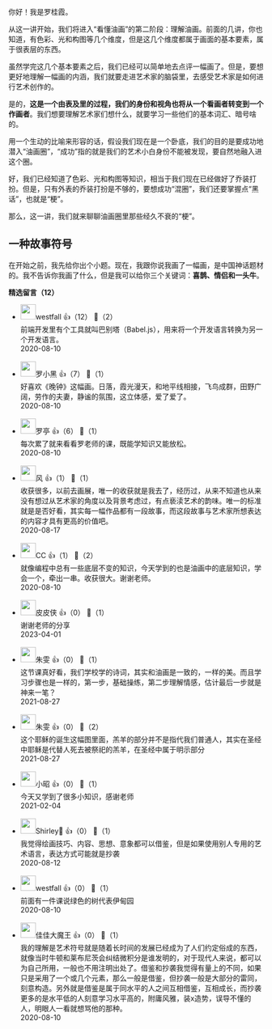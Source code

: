 你好！我是罗桂霞。

从这一讲开始，我们将进入“看懂油画”的第二阶段：理解油画。前面的几讲，你也知道，有色彩、光和构图等几个维度，但是这几个维度都属于画面的基本要素，属于很表层的东西。

虽然学完这几个基本要素之后，我们已经可以简单地去点评一幅画了。但是，要想更好地理解一幅画的内涵，我们就要走进艺术家的脑袋里，去感受艺术家是如何进行艺术创作的。

是的，**这是一个由表及里的过程，我们的身份和视角也将从一个看画者转变到一个作画者**。我们想要理解艺术家们想什么，就要学习一些他们的基本词汇、暗号啥的。

用一个生动的比喻来形容的话，假设我们现在是一个卧底，我们的目的是要成功地潜入“油画圈”，“成功”指的就是我们的艺术小白身份不能被发现，要自然地融入进这个圈。

好，我们已经知道了色彩、光和构图等知识，相当于我们现在已经做好了乔装打扮。但是，只有外表的乔装打扮是不够的，要想成功“混圈”，我们还要掌握点“黑话”，也就是“梗”。

那么，这一讲，我们就来聊聊油画圈里那些经久不衰的“梗”。

## 一种故事符号

在开始之前，我先给你出个小题。现在，我跟你说我画了一幅画，是中国神话题材的。我不告诉你我画了什么，但是我可以给你三个关键词：**喜鹊、情侣和一头牛**。
<div><strong>精选留言（12）</strong></div><ul>
<li><img src="https://static001.geekbang.org/account/avatar/00/18/ea/05/9976b871.jpg" width="30px"><span>westfall</span> 👍（12） 💬（2）<div>前端开发里有个工具就叫巴别塔（Babel.js），用来将一个开发语言转换为另一个开发语言。</div>2020-08-10</li><br/><li><img src="https://static001.geekbang.org/account/avatar/00/15/f6/a6/6cb8e81b.jpg" width="30px"><span>罗小黑</span> 👍（7） 💬（1）<div>好喜欢《晚钟》这幅画。日落，霞光漫天，和地平线相接，飞鸟成群，田野广阔，劳作的夫妻，静谧的氛围，这立体感，爱了爱了。</div>2020-08-10</li><br/><li><img src="https://static001.geekbang.org/account/avatar/00/14/6f/b2/1a705e5e.jpg" width="30px"><span>罗亭</span> 👍（6） 💬（1）<div>每次累了就来看看罗老师的课，既能学知识又能放松。</div>2020-08-10</li><br/><li><img src="https://static001.geekbang.org/account/avatar/00/10/71/22/b8c596b6.jpg" width="30px"><span>风</span> 👍（1） 💬（1）<div>收获很多，以前去画展，唯一的收获就是我去了，经历过，从来不知道也从来没有想过从艺术家的角度以及背景考虑过，有点亵渎艺术的韵味。唯一的标准就是是否好看，其实每一幅作品都有一段故事，而这段故事与艺术家所想表达的内容才具有更高的价值吧。</div>2020-08-17</li><br/><li><img src="https://static001.geekbang.org/account/avatar/00/0f/94/56/4b8395f6.jpg" width="30px"><span>CC</span> 👍（1） 💬（2）<div>就像编程中总有一些底层不变的知识，今天学到的也是油画中的底层知识，学会一个，牵出一串。收获很大。谢谢老师。</div>2020-08-10</li><br/><li><img src="https://static001.geekbang.org/account/avatar/00/13/33/a2/6c0ffc15.jpg" width="30px"><span>皮皮侠</span> 👍（0） 💬（1）<div>谢谢老师的分享</div>2023-04-01</li><br/><li><img src="https://static001.geekbang.org/account/avatar/00/0f/cd/e0/c85bb948.jpg" width="30px"><span>朱雯</span> 👍（0） 💬（1）<div>这节课真好看，我们学校学的诗词，其实和油画是一致的，一样的美。而且学习步骤也是一样的，第一步，基础操练，第二步理解情感，估计最后一步就是神来一笔？</div>2021-08-27</li><br/><li><img src="https://static001.geekbang.org/account/avatar/00/0f/cd/e0/c85bb948.jpg" width="30px"><span>朱雯</span> 👍（0） 💬（2）<div>这个耶稣的诞生这幅图里面，羔羊的部分并不是指代我们普通人，其实在圣经中耶稣是代替人死去被祭祀的羔羊，在圣经中属于明示部分</div>2021-08-27</li><br/><li><img src="https://static001.geekbang.org/account/avatar/00/14/3f/39/a4c2154b.jpg" width="30px"><span>小昭</span> 👍（0） 💬（1）<div>今天又学到了很多小知识，感谢老师</div>2021-02-04</li><br/><li><img src="https://static001.geekbang.org/account/avatar/00/1f/4f/f5/dfe274a1.jpg" width="30px"><span>Shirley🌙</span> 👍（0） 💬（1）<div>我觉得绘画技巧、内容、思想、意象都可以借鉴，但是如果使用别人专用的艺术语言，表达方式可能就是抄袭</div>2020-08-12</li><br/><li><img src="https://static001.geekbang.org/account/avatar/00/18/ea/05/9976b871.jpg" width="30px"><span>westfall</span> 👍（0） 💬（1）<div>前面有一件课说绿色的树代表伊甸园</div>2020-08-10</li><br/><li><img src="https://static001.geekbang.org/account/avatar/00/12/d9/78/8a328299.jpg" width="30px"><span>佳佳大魔王</span> 👍（0） 💬（1）<div>我的理解是艺术符号就是随着长时间的发展已经成为了人们约定俗成的东西，就像当时牛顿和莱布尼茨会纠结微积分是谁发明的，对于现代人来说，都可以为自己所用，一般也不用注明出处了。借鉴和抄袭我觉得有量上的不同，如果只是采用了一个或几个元素，那么一般是借鉴，但抄袭一般是大部分的雷同，刻意构造。另外就是借鉴是属于同水平的人之间互相借鉴，互相成长，而抄袭更多的是水平低的人刻意学习水平高的，附庸风雅，装x造势，误导不懂的人，明眼人一看就想骂他的那种。</div>2020-08-10</li><br/>
</ul>